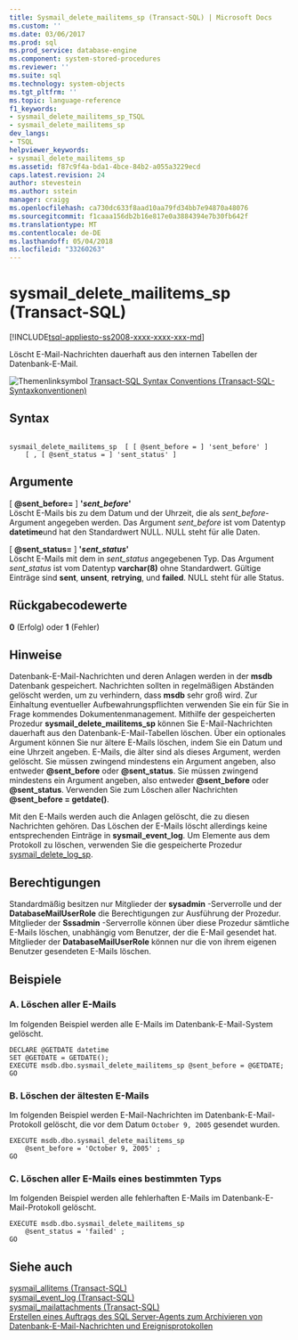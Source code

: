 ```yaml
---
title: Sysmail_delete_mailitems_sp (Transact-SQL) | Microsoft Docs
ms.custom: ''
ms.date: 03/06/2017
ms.prod: sql
ms.prod_service: database-engine
ms.component: system-stored-procedures
ms.reviewer: ''
ms.suite: sql
ms.technology: system-objects
ms.tgt_pltfrm: ''
ms.topic: language-reference
f1_keywords:
- sysmail_delete_mailitems_sp_TSQL
- sysmail_delete_mailitems_sp
dev_langs:
- TSQL
helpviewer_keywords:
- sysmail_delete_mailitems_sp
ms.assetid: f87c9f4a-bda1-4bce-84b2-a055a3229ecd
caps.latest.revision: 24
author: stevestein
ms.author: sstein
manager: craigg
ms.openlocfilehash: ca730dc633f8aad10aa79fd34bb7e94870a48076
ms.sourcegitcommit: f1caaa156db2b16e817e0a3884394e7b30fb642f
ms.translationtype: MT
ms.contentlocale: de-DE
ms.lasthandoff: 05/04/2018
ms.locfileid: "33260263"
---
```

# <a name="sysmaildeletemailitemssp-transact-sql"></a>sysmail_delete_mailitems_sp (Transact-SQL)
[!INCLUDE[tsql-appliesto-ss2008-xxxx-xxxx-xxx-md](../../includes/tsql-appliesto-ss2008-xxxx-xxxx-xxx-md.md)]

  Löscht E-Mail-Nachrichten dauerhaft aus den internen Tabellen der Datenbank-E-Mail.  
  
 ![Themenlinksymbol](../../database-engine/configure-windows/media/topic-link.gif "Topic link icon") [Transact-SQL Syntax Conventions (Transact-SQL-Syntaxkonventionen)](../../t-sql/language-elements/transact-sql-syntax-conventions-transact-sql.md)  
  
## <a name="syntax"></a>Syntax  
  
```  
  
sysmail_delete_mailitems_sp  [ [ @sent_before = ] 'sent_before' ]  
    [ , [ @sent_status = ] 'sent_status' ]  
```  
  
## <a name="arguments"></a>Argumente  
 [ **@sent_before=** ] **'***sent_before***'**  
 Löscht E-Mails bis zu dem Datum und der Uhrzeit, die als *sent_before*-Argument angegeben werden. Das Argument *sent_before* ist vom Datentyp **datetime**und hat den Standardwert NULL. NULL steht für alle Daten.  
  
 [ **@sent_status=** ] **'***sent_status***'**  
 Löscht E-Mails mit dem in *sent_status* angegebenen Typ. Das Argument *sent_status* ist vom Datentyp **varchar(8)** ohne Standardwert. Gültige Einträge sind **sent**, **unsent**, **retrying**, und **failed**. NULL steht für alle Status.  
  
## <a name="return-code-values"></a>Rückgabecodewerte  
 **0** (Erfolg) oder **1** (Fehler)  
  
## <a name="remarks"></a>Hinweise  
 Datenbank-E-Mail-Nachrichten und deren Anlagen werden in der **msdb** Datenbank gespeichert. Nachrichten sollten in regelmäßigen Abständen gelöscht werden, um zu verhindern, dass **msdb** sehr groß wird. Zur Einhaltung eventueller Aufbewahrungspflichten verwenden Sie ein für Sie in Frage kommendes Dokumentenmanagement. Mithilfe der gespeicherten Prozedur **sysmail_delete_mailitems_sp** können Sie E-Mail-Nachrichten dauerhaft aus den Datenbank-E-Mail-Tabellen löschen. Über ein optionales Argument können Sie nur ältere E-Mails löschen, indem Sie ein Datum und eine Uhrzeit angeben. E-Mails, die älter sind als dieses Argument, werden gelöscht. Sie müssen zwingend mindestens ein Argument angeben, also entweder **@sent_before** oder **@sent_status**. Sie müssen zwingend mindestens ein Argument angeben, also entweder **@sent_before** oder **@sent_status**. Verwenden Sie zum Löschen aller Nachrichten **@sent_before = getdate()**.  
  
 Mit den E-Mails werden auch die Anlagen gelöscht, die zu diesen Nachrichten gehören. Das Löschen der E-Mails löscht allerdings keine entsprechenden Einträge in **sysmail_event_log**. Um Elemente aus dem Protokoll zu löschen, verwenden Sie die gespeicherte Prozedur [sysmail_delete_log_sp](../../relational-databases/system-stored-procedures/sysmail-delete-log-sp-transact-sql.md).  
  
## <a name="permissions"></a>Berechtigungen  
 Standardmäßig besitzen nur Mitglieder der **sysadmin** -Serverrolle und der **DatabaseMailUserRole** die Berechtigungen zur Ausführung der Prozedur. Mitglieder der **Sssadmin** -Serverrolle können über diese Prozedur sämtliche E-Mails löschen, unabhängig vom Benutzer, der die E-Mail gesendet hat. Mitglieder der **DatabaseMailUserRole** können nur die von ihrem eigenen Benutzer gesendeten E-Mails löschen.  
  
## <a name="examples"></a>Beispiele  
  
### <a name="a-deleting-all-e-mails"></a>A. Löschen aller E-Mails  
 Im folgenden Beispiel werden alle E-Mails im Datenbank-E-Mail-System gelöscht.  
  
```  
DECLARE @GETDATE datetime  
SET @GETDATE = GETDATE();  
EXECUTE msdb.dbo.sysmail_delete_mailitems_sp @sent_before = @GETDATE;  
GO  
```  
  
### <a name="b-deleting-the-oldest-e-mails"></a>B. Löschen der ältesten E-Mails  
 Im folgenden Beispiel werden E-Mail-Nachrichten im Datenbank-E-Mail-Protokoll gelöscht, die vor dem Datum `October 9, 2005` gesendet wurden.  
  
```  
EXECUTE msdb.dbo.sysmail_delete_mailitems_sp   
    @sent_before = 'October 9, 2005' ;  
GO  
```  
  
### <a name="c-deleting-all-e-mails-of-a-certain-type"></a>C. Löschen aller E-Mails eines bestimmten Typs  
 Im folgenden Beispiel werden alle fehlerhaften E-Mails im Datenbank-E-Mail-Protokoll gelöscht.  
  
```  
EXECUTE msdb.dbo.sysmail_delete_mailitems_sp   
    @sent_status = 'failed' ;  
GO  
```  
  
## <a name="see-also"></a>Siehe auch  
 [sysmail_allitems &#40;Transact-SQL&#41;](../../relational-databases/system-catalog-views/sysmail-allitems-transact-sql.md)   
 [sysmail_event_log &#40;Transact-SQL&#41;](../../relational-databases/system-catalog-views/sysmail-event-log-transact-sql.md)   
 [sysmail_mailattachments &#40;Transact-SQL&#41;](../../relational-databases/system-catalog-views/sysmail-mailattachments-transact-sql.md)   
 [Erstellen eines Auftrags des SQL Server-Agents zum Archivieren von Datenbank-E-Mail-Nachrichten und Ereignisprotokollen](../../relational-databases/database-mail/create-a-sql-server-agent-job-to-archive-database-mail-messages-and-event-logs.md)  
  
  

